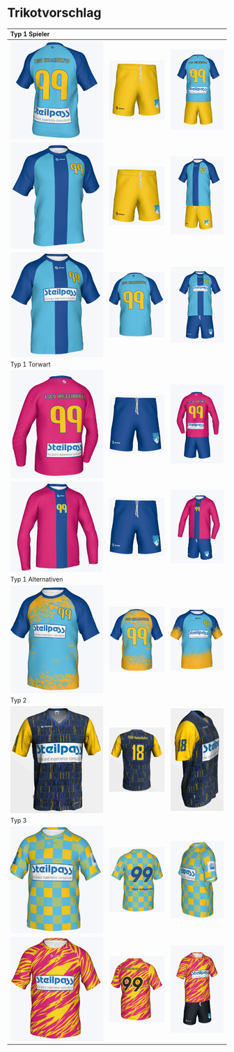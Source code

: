 # Trikotvorschlag

|Typ 1 Spieler|||
|:---|:---|:---|
|![Trikot 1](2022/Trikots/Trikot1.hinten.png "Trikot 1")|![Hose 1](2022/Trikots/Hose1.gelb.png "Hose 1")|![Set 1](2022/Trikots/Gesamt1b.hinten.png "Gesamt 1")|
|![Trikot 1](2022/Trikots/Trikot1.vorne.png "Trikot 1")|![Hose 1](2022/Trikots/Hose1.gelb.png "Hose 1")|![Set 1](2022/Trikots/Gesamt1b.vorne.png "Gesamt 1")|
|![Trikot 1](2022/Trikots/Trikot1c.vorne.png "Trikot 1")|![Hose 1](2022/Trikots/Trikot1c.hinten.png "Hose 1")|![Set 1](2022/Trikots/Gesamt1c.vorne.png "Gesamt 1")|
|Typ 1 Torwart|||
|![Trikot 1 Torwart](2022/Trikots/Trikot1.Torwart.hinten.png "Trikot 1")|![Hose 1](2022/Trikots/Hose1.blau.png "Hose 1")|![Set 1 Torwart](2022/Trikots/Gesamt1.Torwart.hinten.png "Gesamt 1")|
|![Trikot 1 Torwart](2022/Trikots/Trikot1.Torwart.vorne.png "Trikot 1")|![Hose 1](2022/Trikots/Hose1.blau.png "Hose 1")|![Set 1 Torwart](2022/Trikots/Gesamt1.Torwart.vorne.png "Gesamt 1")|
|Typ 1 Alternativen|||
|![Trikot 1](2022/Trikots/Trikot1d.vorne.png "Trikot 1")|![Hose 1](2022/Trikots/Trikot1d.hinten.png)|![Trikot 1](2022/Trikots/Trikot1e.vorne.png "Trikot 1")|
|Typ 2|||
|![Trikot 2](2022/Trikots/Trikot2.vorne.png "Trikot 2")|![Trikot 2](2022/Trikots/Trikot2.hinten.png "Trikot 2")|![Trikot 2](2022/Trikots/Trikot2.seite.png "Trikot 2")|
|Typ 3|||
|![Trikot 3](2022/Trikots/Trikot3.vorne.png "Trikot 3")|![Trikot 3](2022/Trikots/Trikot3.hinten.png "Trikot 3")|![Trikot 3](2022/Trikots/Trikot3.seite.png "Trikot 3")|
|![Trikot 4](2022/Trikots/Trikot4.vorne.png "Trikot 4")|![Trikot 4](2022/Trikots/Trikot4.hinten.png "Trikot 4")|![Set 1](2022/Trikots/Trikot4.set.png "Set 4")|
